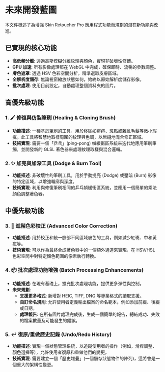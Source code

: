 # 未來開發藍圖

本文件概述了為增強 Skin Retoucher Pro 應用程式功能而規劃的潛在新功能與改進。

## 已實現的核心功能

-   **高低頻分離**: 透過高斯模糊分離紋理與顏色，實現非破壞性修飾。
-   **GPU 加速**: 所有影像處理都在 WebGL 中完成，確保即時、流暢的參數調整。
-   **膚色遮罩**: 透過 HSV 色彩空間分析，精準選取皮膚區域。
-   **全解析度儲存**: 無論視窗縮放狀態如何，始終以原始解析度儲存影像。
-   **批次處理**: 使用目前設定，自動處理整個資料夾的圖片。

## 高優先級功能

### 1. 🖌️ 修復與仿製筆刷 (Healing & Cloning Brush)
-   **功能描述**: 一種基於筆刷的工具，用於移除如痘痘、斑點或雜亂毛髮等微小瑕疵。此工具將智慧地取樣周圍的紋理與色調，以無縫地混合修正區域。
-   **技術實現**: 需要一個「乒乓」(ping-pong) 幀緩衝區系統來迭代地應用筆刷筆觸，並開發新的 GLSL 著色器來處理紋理取樣與混合邏輯。

### 2. ✨ 加亮與加深工具 (Dodge & Burn Tool)
-   **功能描述**: 非破壞性的筆刷工具，用於手動提亮 (Dodge) 或壓暗 (Burn) 影像的特定區域，以增強輪廓與深度。
-   **技術實現**: 利用與修復筆刷相同的乒乓幀緩衝區系統，並應用一個簡單的乘法顏色調整著色器。

## 中優先級功能

### 3. 🎨 進階色彩校正 (Advanced Color Correction)
-   **功能描述**: 用於校正和統一臉部不同區域膚色的工具，例如減少紅斑、中和黃疸等。
-   **技術實現**: 可以作為最終合成著色器中的一個額外通道來實現，在 HSV/HSL 色彩空間中對特定顏色範圍的像素執行轉換。

### 4. 📦 批次處理功能增強 (Batch Processing Enhancements)
-   **功能描述**: 在現有基礎上，擴充批次處理功能，提供更多彈性與控制。
-   **未來規劃**:
    -   **支援更多格式**: 新增對 HEIC, TIFF, DNG 等專業格式的讀取支援。
    -   **自訂命名規則**: 允許使用者定義輸出檔案的命名範本，例如添加前綴、後綴或日期。
    -   **處理報告**: 在所有圖片處理完成後，生成一個簡單的報告，總結成功、失敗的檔案數量及可能發生的錯誤。

### 5. ↩️ 復原/重做歷史記錄 (Undo/Redo History)
-   **功能描述**: 實現一個狀態管理系統，以追蹤使用者的操作（例如，滑桿調整、顏色選擇等），允許使用者復原和重做他們的變更。
-   **技術實現**: 需要建立一個「歷史堆疊」(一個儲存狀態物件的陣列)，這將會是一個重大的架構性變更。